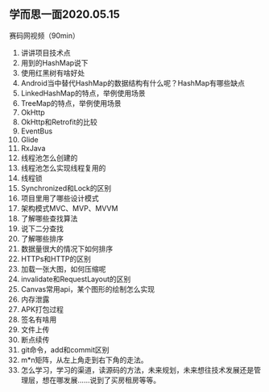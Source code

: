 ## 学而思一面2020.05.15



赛码网视频（90min）

1. 讲讲项目技术点
2. 用到的HashMap说下
3. 使用红黑树有啥好处
4. Android当中替代HashMap的数据结构有什么呢？HashMap有哪些缺点
5. LinkedHashMap的特点，举例使用场景
6. TreeMap的特点，举例使用场景
7. OkHttp
8. OkHttp和Retrofit的比较
9. EventBus
10. Glide
11. RxJava
12. 线程池怎么创建的
13. 线程池怎么实现线程复用的
14. 线程锁
15. Synchronized和Lock的区别
16. 项目里用了哪些设计模式
17. 架构模式MVC、MVP、MVVM
18. 了解哪些查找算法
19. 说下二分查找
20. 了解哪些排序
21. 数据量很大的情况下如何排序
22. HTTPs和HTTP的区别
23. 加载一张大图，如何压缩呢
24. invalidate和RequestLayout的区别
25. Canvas常用api，某个图形的绘制怎么实现
26. 内存泄露
27. APK打包过程
28. 签名有啥用
29. 文件上传
30. 断点续传
31. git命令，add和commit区别
32. m*n矩阵，从左上角走到右下角的走法。
33. 怎么学习，学习的渠道，读源码的方法，未来规划，未来想往技术发展还是管理层，想在哪发展……说到了买房租房等等。